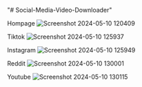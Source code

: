 "# Social-Media-Video-Downloader" 

Hompage
![Screenshot 2024-05-10 120409](https://github.com/Maron09/Social-Media-Video-Downloader/assets/107930543/fbc927f5-2d75-4d63-983e-cfec35808208)

Tiktok
![Screenshot 2024-05-10 125937](https://github.com/Maron09/Social-Media-Video-Downloader/assets/107930543/245da9cc-5e16-40dd-96e6-be5d4f12753e)

Instagram
![Screenshot 2024-05-10 125949](https://github.com/Maron09/Social-Media-Video-Downloader/assets/107930543/04facb61-ae76-42c2-ac43-5f52a5874361)

Reddit
![Screenshot 2024-05-10 130001](https://github.com/Maron09/Social-Media-Video-Downloader/assets/107930543/600eb633-0596-4ae3-b495-f0851470448d)

Youtube
![Screenshot 2024-05-10 130115](https://github.com/Maron09/Social-Media-Video-Downloader/assets/107930543/9e35fb99-4128-4886-ac69-6ccd7f7329db)



